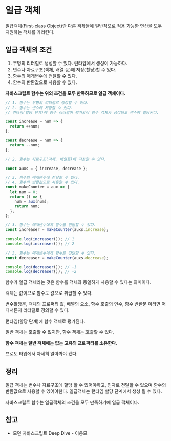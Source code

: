 # 일급 객체

일급객체(First-class Object)란 다른 객체들에 일반적으로 적용 가능한 연산을 모두 지원하는 객체를 가리킨다.

## 일급 객체의 조건

1. 무명의 리터럴로 생성할 수 있다. 런타임에서 생성이 가능하다.
2. 변수나 자료구조(객체, 배열 등)에 저장(할당)할 수 있다.
3. 함수의 매개변수에 전달할 수 있다.
4. 함수의 반환값으로 사용할 수 있다.

**자바스크립트 함수는 위의 조건을 모두 만족하므로 일급 객체이다.**

```js
// 1. 함수는 무명의 리터럴로 생성할 수 있다.
// 2. 함수는 변수에 저장할 수 있다.
// 런타임(할당 단계)에 함수 리터럴이 평가되어 함수 객체가 생성되고 변수에 할당된다.

const increase = num => {
  return ++num;
};

const decrease = num => {
  return --num;
};

// 2. 함수는 자료구조(객체, 배열등)에 저장할 수 있다.

const auxs = { increase, decrease };

// 3. 함수의 매개변수에 전달할 수 있다.
// 4. 함수의 반환값으로 사용할 수 있다.
const makeCounter = aux => {
  let num = 0;
  return () => {
    num = aux(num);
    return num;
  };
};

// 3. 함수는 매개변수에게 함수를 전달할 수 있다.
const increaser = makeCounter(auxs.increase);

console.log(increaser()); // 1
console.log(increaser()); // 2

// 3. 함수는 매개변수에게 함수를 전달할 수 있다.
const decreaser = makeCounter(auxs.decrease);

console.log(decreaser()); // -1
console.log(decreaser()); // -2
```

함수가 일급 객체라는 것은 함수를 객체와 동일하게 사용할 수 있다는 의미이다.

객체는 값이므로 함수도 값으로 취급할 수 있다.

변수할당문, 객체의 프로퍼티 값, 배열의 요소, 함수 호출의 인수, 함수 반환문 이라면
어디서든지 리터럴로 정의할 수 있다.

런타임(할당 단계)에 함수 객체로 평가된다.

일반 객체는 호출할 수 없지만, 함수 객체는 호출할 수 있다.

**함수 객체는 일반 객체에는 없는 고유의 프로퍼티를 소유한다.**

프로토 타입에서 자세히 알아봐야 겠다.

## 정리

일급 객체는 변수나 자료구조에 할당 할 수 있어야하고, 인자로 전달할 수 있으며 함수의 반환값으로 사용할 수 있어야한다. 일급객체는 런타임 할당 단계에서 생성 될 수 있다.

자바스크립트 함수는 일급객체의 조건을 모두 만족하기에 일급 객체이다.

## 참고

- 모던 자바스크립트 Deep Dive - 이웅모
